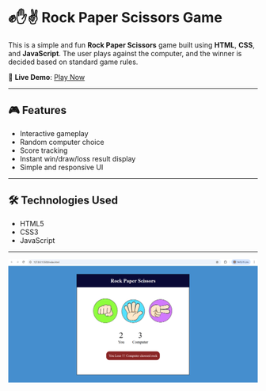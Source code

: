 # ✊✋✌️ Rock Paper Scissors Game

This is a simple and fun **Rock Paper Scissors** game built using **HTML**, **CSS**, and **JavaScript**. The user plays against the computer, and the winner is decided based on standard game rules.

🔗 **Live Demo**: [Play Now](https://suhani-01.github.io/RockPaperScissors/)

---

## 🎮 Features

- Interactive gameplay
- Random computer choice
- Score tracking
- Instant win/draw/loss result display
- Simple and responsive UI

---

## 🛠️ Technologies Used

- HTML5
- CSS3
- JavaScript

---

![Image Here](image.png)
